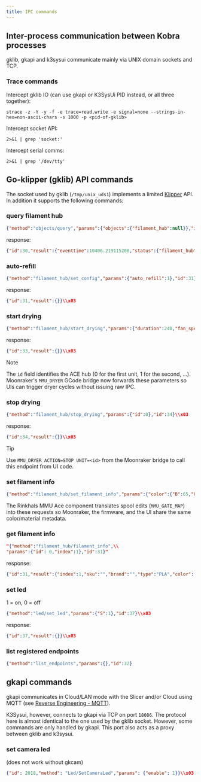 ```yaml
---
title: IPC commands
---
```


## Inter-process communication between Kobra processes

gklib, gkapi and k3sysui communicate mainly via UNIX domain sockets and TCP.

### Trace commands

Intercept gklib IO (can use gkapi or K3SysUi PID instead, or all three together):

```shell
strace -z -Y -y -f -e trace=read,write -e signal=none --strings-in-hex=non-ascii-chars -s 1000 -p <pid-of-gklib>
```

Intercept socket API:

```shell
2>&1 | grep 'socket:'
```

Intercept serial comms:

```shell
2>&1 | grep '/dev/tty'
```

## Go-klipper (gklib) API commands
The socket used by gklib (`/tmp/unix_uds1`) implements a limited [Klipper](https://www.klipper3d.org/API_Server.html) API. In addition it supports the following commands:

### query filament hub

```json
{"method":"objects/query","params":{"objects":{"filament_hub":null}},"id":30}\\x03
```

response:

```json
{"id":30,"result":{"eventtime":10406.219115208,"status":{"filament_hub":{"auto_refill":0,"current_filament":"","cutter_state":0,"ext_spool":0,"ext_spool_status":"ready","filament_hubs":[{"id":0,"status":"ready","dryer_status":{"status":"stop","target_temp":0,"duration":0,"remain_time":0},"temp":45,"slots":[{"index":0,"status":"ready","sku":"","type":"PLA","color":[158,166,180],"rfid":1,"source":2},{"index":1,"status":"ready","sku":"","type":"PLA","color":[255,255,255],"rfid":1,"source":2},{"index":2,"status":"empty","sku":"","type":"","color":[0,0,0],"source":3},{"index":3,"status":"empty","sku":"","type":"","color":[0,0,0],"source":3}]}],"statistics":{"unwind_stat":[0,0,0,0,0],"feed_stat":[29,0,0,0,0]}}}}}\\x03
```

### auto-refill

```json
{"method":"filament_hub/set_config","params":{"auto_refill":1},"id":31}\\x03
```

response:

```json
{"id":31,"result":{}}\\x03
```

### start drying

```json
{"method":"filament_hub/start_drying","params":{"duration":240,"fan_speed":0,"id":0,"temp":45},"id":33}\\x03
```

response:

```json
{"id":33,"result":{}}\\x03
```

> [!NOTE]
> The `id` field identifies the ACE hub (0 for the first unit, 1 for the second, ...). Moonraker's `MMU_DRYER` GCode bridge now forwards these parameters so UIs can trigger dryer cycles without issuing raw IPC.

### stop drying

```json
{"method":"filament_hub/stop_drying","params":{"id":0},"id":34}\\x03
```

response:

```json
{"id":34,"result":{}}\\x03
```

> [!TIP]
> Use `MMU_DRYER ACTION=STOP UNIT=<id>` from the Moonraker bridge to call this endpoint from UI code.

### set filament info
```json
{"method":"filament_hub/set_filament_info","params":{"color":{"B":65,"G":209,"R":254},"id":0,"index":2,"type":"PLA"},"id":34}\\x03
```

The Rinkhals MMU Ace component translates spool edits (`MMU_GATE_MAP`) into these requests so Moonraker, the firmware, and the UI share the same color/material metadata.

### get filament info

```json
"{"method":"filament_hub/filament_info",\\
"params":{"id": 0,"index":1},"id":31}"
```

response:

```json
{"id":31,"result":{"index":1,"sku":"","brand":"","type":"PLA","color":[255,255,255],"extruder_temp":{"min":0,"max":0},"hotbed_temp":{"min":0,"max":0},"diameter":0,"rfid":1,"source":2}}
```

### set led

1 = on, 0 = off

```json
{"method":"led/set_led","params":{"S":1},"id":37}\\x03
```

response:

```json
{"id":37,"result":{}}\\x03
```

### list registered endpoints

```json
{"method":"list_endpoints","params":{},"id":32}
```

## gkapi commands

gkapi communicates in Cloud/LAN mode with the Slicer and/or Cloud using MQTT (see [Reverse Engineering - MQTT](mqtt.md)).

K3Sysui, however, connects to gkapi via TCP on port `18086`. The protocol here is almost identical to the one used by the gklib socket. However, some commands are only handled by gkapi. This port also acts as a proxy between gklib and k3sysui.

### set camera led

(does not work without gkcam)

```json
{"id": 2018,"method": "Led/SetCameraLed","params": {"enable": 1}}\\x03
```